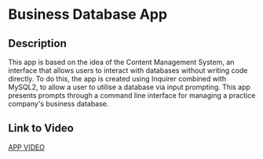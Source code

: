# Business Database App

## Description
This app is based on the idea of the Content Management System, an interface that allows users to interact with databases without writing code directly.  To do this, the app is created using Inquirer combined with MySQL2, to allow a user to utilise a database via input prompting.  This app presents prompts through a command line interface for managing a practice company's business database. 

## Link to Video
[APP VIDEO](https://drive.google.com/file/d/1p7KdmedirOhCdyly5_MKyS3UCgUpBG_n/view?usp=sharing)
